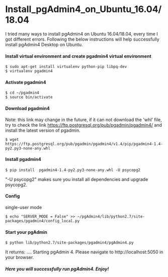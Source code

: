 # Install_pgAdmin4_on_Ubuntu_16.04/18.04

I tried many ways to install pgAdmin4 on Ubuntu 16.04/18.04, every time I got different errors. Following the below instructions will help successfully install pgAdmin4 Desktop on Ubuntu.
#### Install virtual environment and create pgadmin4 virtual environment

```
$ sudo apt-get install virtualenv python-pip libpq-dev
$ virtualenv pgadmin4
```
#### Activate pgadmin4
```
$ cd ~/pgadmin4
$ source bin/activate
```
#### Download pgadmin4
Note: this link may change in the future, if it can not download the 'whl' file, try to check the link https://ftp.postgresql.org/pub/pgadmin/pgadmin4/ and install the latest version of pgadmin.

```
$ wget https://ftp.postgresql.org/pub/pgadmin/pgadmin4/v1.4/pip/pgadmin4-1.4-py2.py3-none-any.whl
```
#### Install pgadmin4

```
$ pip install  pgadmin4-1.4-py2.py3-none-any.whl -U psycopg2
```
"-U psycopg2" makes sure you install all dependencies and upgrade psycopg2.

#### Config
single-user mode
```
$ echo "SERVER_MODE = False" >> ~/pgAdmin4/lib/python2.7/site-packages/pgadmin4/config_local.py
```
#### Start your pgAdmin
```
$ python lib/python2.7/site-packages/pgadmin4/pgAdmin4.py
```
It returns: 
....
Starting pgAdmin 4. Please navigate to http://localhost:5050 in your browser.

##### Here you will successfully run pgAdmin4. Enjoy!


